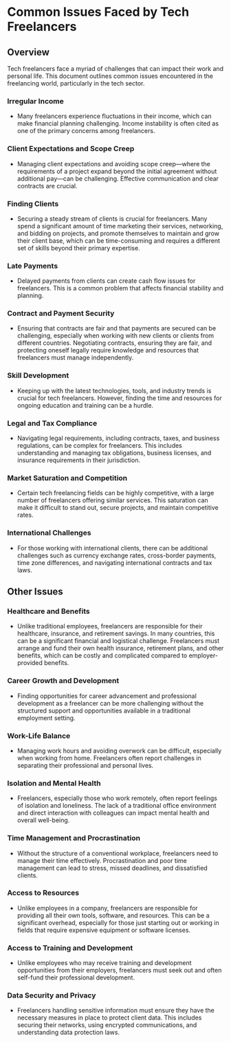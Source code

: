 # Common Issues Faced by Tech Freelancers

## Overview
Tech freelancers face a myriad of challenges that can impact their work and personal life. This document outlines common issues encountered in the freelancing world, particularly in the tech sector.

### Irregular Income
- Many freelancers experience fluctuations in their income, which can make financial planning challenging. Income instability is often cited as one of the primary concerns among freelancers.

### Client Expectations and Scope Creep
- Managing client expectations and avoiding scope creep—where the requirements of a project expand beyond the initial agreement without additional pay—can be challenging. Effective communication and clear contracts are crucial.

### Finding Clients
- Securing a steady stream of clients is crucial for freelancers. Many spend a significant amount of time marketing their services, networking, and bidding on projects, and promote themselves to maintain and grow their client base, which can be time-consuming and requires a different set of skills beyond their primary expertise.

### Late Payments
- Delayed payments from clients can create cash flow issues for freelancers. This is a common problem that affects financial stability and planning.

### Contract and Payment Security
- Ensuring that contracts are fair and that payments are secured can be challenging, especially when working with new clients or clients from different countries. Negotiating contracts, ensuring they are fair, and protecting oneself legally require knowledge and resources that freelancers must manage independently.

### Skill Development
- Keeping up with the latest technologies, tools, and industry trends is crucial for tech freelancers. However, finding the time and resources for ongoing education and training can be a hurdle.

### Legal and Tax Compliance
- Navigating legal requirements, including contracts, taxes, and business regulations, can be complex for freelancers. This includes understanding and managing tax obligations, business licenses, and insurance requirements in their jurisdiction.

### Market Saturation and Competition
- Certain tech freelancing fields can be highly competitive, with a large number of freelancers offering similar services. This saturation can make it difficult to stand out, secure projects, and maintain competitive rates.

### International Challenges
- For those working with international clients, there can be additional challenges such as currency exchange rates, cross-border payments, time zone differences, and navigating international contracts and tax laws.

## Other Issues

### Healthcare and Benefits
- Unlike traditional employees, freelancers are responsible for their healthcare, insurance, and retirement savings. In many countries, this can be a significant financial and logistical challenge. Freelancers must arrange and fund their own health insurance, retirement plans, and other benefits, which can be costly and complicated compared to employer-provided benefits.

### Career Growth and Development
- Finding opportunities for career advancement and professional development as a freelancer can be more challenging without the structured support and opportunities available in a traditional employment setting.

### Work-Life Balance
- Managing work hours and avoiding overwork can be difficult, especially when working from home. Freelancers often report challenges in separating their professional and personal lives.

### Isolation and Mental Health
- Freelancers, especially those who work remotely, often report feelings of isolation and loneliness. The lack of a traditional office environment and direct interaction with colleagues can impact mental health and overall well-being.

### Time Management and Procrastination
- Without the structure of a conventional workplace, freelancers need to manage their time effectively. Procrastination and poor time management can lead to stress, missed deadlines, and dissatisfied clients.

### Access to Resources
- Unlike employees in a company, freelancers are responsible for providing all their own tools, software, and resources. This can be a significant overhead, especially for those just starting out or working in fields that require expensive equipment or software licenses.

### Access to Training and Development
- Unlike employees who may receive training and development opportunities from their employers, freelancers must seek out and often self-fund their professional development.

### Data Security and Privacy
- Freelancers handling sensitive information must ensure they have the necessary measures in place to protect client data. This includes securing their networks, using encrypted communications, and understanding data protection laws.
